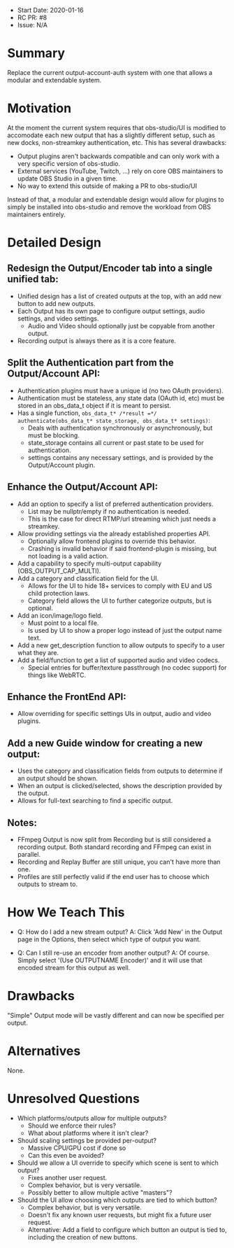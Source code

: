 - Start Date: 2020-01-16
- RC PR: #8
- Issue: N/A

# Summary

Replace the current output-account-auth system with one that allows a modular and extendable system.

# Motivation

At the moment the current system requires that obs-studio/UI is modified to accomodate each new output that has a slightly different setup, such as new docks, non-streamkey authentication, etc. This has several drawbacks:

- Output plugins aren't backwards compatible and can only work with a very specific version of obs-studio.
- External services (YouTube, Twitch, ...) rely on core OBS maintainers to update OBS Studio in a given time.
- No way to extend this outside of making a PR to obs-studio/UI

Instead of that, a modular and extendable design would allow for plugins to simply be installed into obs-studio and remove the workload from OBS maintainers entirely.

# Detailed Design

## Redesign the Output/Encoder tab into a single unified tab:
* Unified design has a list of created outputs at the top, with an add new button to add new outputs.
* Each Output has its own page to configure output settings, audio settings, and video settings.
    * Audio and Video should optionally just be copyable from another output.
* Recording output is always there as it is a core feature.

## Split the Authentication part from the Output/Account API:
* Authentication plugins must have a unique id (no two OAuth providers).
* Authentication must be stateless, any state data (OAuth id, etc) must be stored in an obs_data_t object if it is meant to persist.
* Has a single function, `obs_data_t* /*result =*/ authenticate(obs_data_t* state_storage, obs_data_t* settings)`:
    * Deals with authentication synchronously or asynchronously, but must be blocking.
    * state_storage contains all current or past state to be used for authentication.
    * settings contains any necessary settings, and is provided by the Output/Account plugin.

## Enhance the Output/Account API:
* Add an option to specify a list of preferred authentication providers.
    * List may be nullptr/empty if no authentication is needed.
    * This is the case for direct RTMP/url streaming which just needs a streamkey.
* Allow providing settings via the already established properties API.
    * Optionally allow frontend plugins to override this behavior.
    * Crashing is invalid behavior if said frontend-plugin is missing, but not loading is a valid action.
* Add a capability to specify multi-output capability (OBS_OUTPUT_CAP_MULTI).
* Add a category and classification field for the UI.
    * Allows for the UI to hide 18+ services to comply with EU and US child protection laws.
    * Category field allows the UI to further categorize outputs, but is optional.
* Add an icon/image/logo field.
    * Must point to a local file.
    * Is used by UI to show a proper logo instead of just the output name text.
* Add a new get_description function to allow outputs to specify to a user what they are.
* Add a field/function to get a list of supported audio and video codecs.
    * Special entries for buffer/texture passthrough (no codec support) for things like WebRTC.

## Enhance the FrontEnd API:
* Allow overriding for specific settings UIs in output, audio and video plugins.

## Add a new Guide window for creating a new output:
* Uses the category and classification fields from outputs to determine if an output should be shown.
* When an output is clicked/selected, shows the description provided by the output.
* Allows for full-text searching to find a specific output.

## Notes:
* FFmpeg Output is now split from Recording but is still considered a recording output. Both standard recording and FFmpeg can exist in parallel.
* Recording and Replay Buffer are still unique, you can't have more than one.
* Profiles are still perfectly valid if the end user has to choose which outputs to stream to.

# How We Teach This

- Q: How do I add a new stream output?
A: Click 'Add New' in the Output page in the Options, then select which type of output you want.

- Q: Can I still re-use an encoder from another output?
A: Of course. Simply select '(Use OUTPUTNAME Encoder)' and it will use that encoded stream for this output as well.

# Drawbacks

"Simple" Output mode will be vastly different and can now be specified per output.

# Alternatives

None.

# Unresolved Questions

- Which platforms/outputs allow for multiple outputs?
    - Should we enforce their rules?
    - What about platforms where it isn't clear?
- Should scaling settings be provided per-output?
    - Massive CPU/GPU cost if done so
    - Can this even be avoided?
- Should we allow a UI override to specify which scene is sent to which output?
    - Fixes another user request.
    - Complex behavior, but is very versatile.
    - Possibly better to allow multiple active "masters"?
- Should the UI allow choosing which outputs are tied to which button?
    - Complex behavior, but is very versatile.
    - Doesn't fix any known user requests, but might fix a future user request.
    - Alternative: Add a field to configure which button an output is tied to, including the creation of new buttons.
